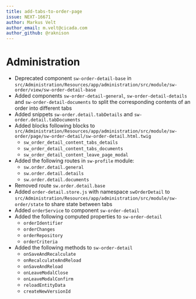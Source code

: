 ```yaml
---
title: add-tabs-to-order-page
issue: NEXT-16671
author: Markus Velt
author_email: m.velt@cicada.com 
author_github: @raknison
---
```

# Administration
* Deprecated component `sw-order-detail-base` in `src/Administration/Resources/app/administration/src/module/sw-order/view/sw-order-detail-base`
* Added components `sw-order-detail-general`, `sw-order-detail-details` and `sw-order-detail-documents` to split the corresponding contents of an order into different tabs
* Added snippets `sw-order.detail.tabDetails` and `sw-order.detail.tabDocuments`
* Added blocks following blocks to `src/Administration/Resources/app/administration/src/module/sw-order/page/sw-order-detail/sw-order-detail.html.twig` 
    * `sw_order_detail_content_tabs_details`
    * `sw_order_detail_content_tabs_documents` 
    * `sw_order_detail_content_leave_page_modal`
* Added the following routes in `sw-profile` module:
    * `sw.order.detail.general`
    * `sw.order.detail.details`
    * `sw.order.detail.documents`
* Removed route `sw.order.detail.base`
* Added `order-detail.store.js` with namespace `swOrderDetail` to `src/Administration/Resources/app/administration/src/module/sw-order/state` to share state between tabs
* Added `orderService` to component `sw-order-detail`
* Added the following computed properties to `sw-order-detail`
    * `orderIdentifier`
    * `orderChanges`
    * `orderRepository`
    * `orderCriteria` 
* Added the following methods to `sw-order-detail`
    * `onSaveAndRecalculate`
    * `onRecalculateAndReload`
    * `onSaveAndReload`
    * `onLeaveModalClose`
    * `onLeaveModalConfirm`
    * `reloadEntityData`
    * `createNewVersionId`
